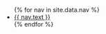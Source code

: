 <ul class="artical-cate">
    {% for nav in site.data.nav %}
        <li style="{{ nav.style }}"><a href="{{ nav.url }}"><span>{{ nav.text }}</span></a></li>
    {% endfor %}
</ul>

